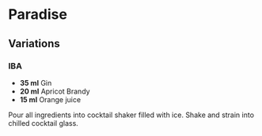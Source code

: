 # Paradise

## Variations

### IBA

* **35 ml** Gin
* **20 ml** Apricot Brandy
* **15 ml** Orange juice

Pour all ingredients into cocktail shaker filled with ice. Shake and strain into chilled cocktail glass.
